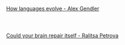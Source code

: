 [How languages evolve - Alex Gendler](https://www.bilibili.com/video/BV1Dk4y1q781?p=527)


```ad-note



```

[Could your brain repair itself - Ralitsa Petrova](https://www.bilibili.com/video/BV1Dk4y1q781?p=528)